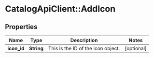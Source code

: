 # CatalogApiClient::AddIcon

## Properties
Name | Type | Description | Notes
------------ | ------------- | ------------- | -------------
**icon_id** | **String** | This is the ID of the icon object. | [optional] 



